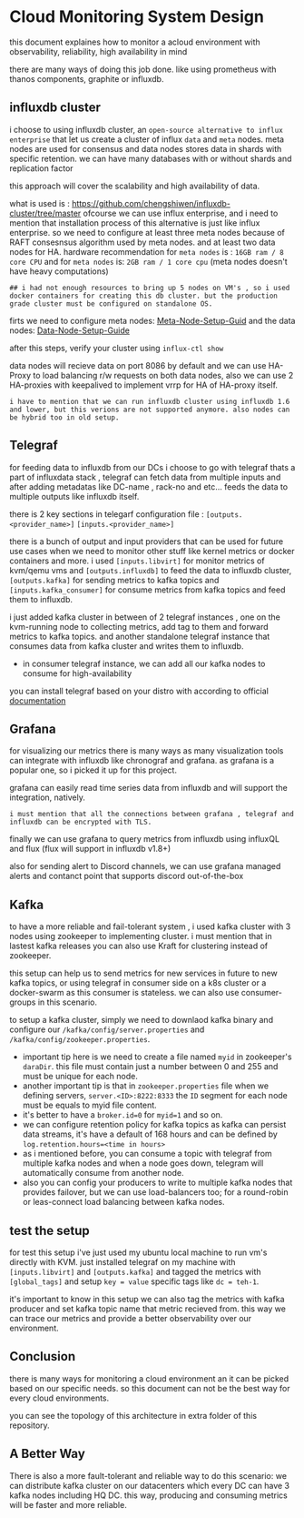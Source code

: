 Cloud Monitoring System Design
=================
this document explaines how to monitor a acloud environment with observability, reliability, high availability in mind

there are many ways of doing this job done. like using prometheus with thanos components, graphite or influxdb.

## influxdb cluster

i choose to using influxdb cluster, an `open-source alternative to influx enterprise` that let us create a cluster of influx `data` and `meta` nodes.
meta nodes are used for consensus and data nodes stores data in shards with specific retention.
we can have many databases with or without shards and replication factor

this approach will cover the scalability and high availability of data.

what is used is : https://github.com/chengshiwen/influxdb-cluster/tree/master
ofcourse we can use influx enterprise, and i need to mention that installation process of this alternative is just like influx enterprise.
so we need to configure at least three meta nodes because of RAFT consesnsus algorithm used by meta nodes. and at least two data nodes for HA.
hardware recommendation for `meta nodes` is : `16GB ram / 8 core CPU` and  for `meta nodes` is: `2GB ram / 1 core cpu` (meta nodes doesn't have heavy computations)
 
`## i had not enough resources to bring up 5 nodes on VM's , so i used docker containers for creating this db cluster. but the production grade cluster must be configured on standalone OS.`

firts we need to configure meta nodes: [Meta-Node-Setup-Guid](https://github.com/chengshiwen/influxdb-cluster/wiki/Home-Eng#meta-node-setup)
and the data nodes: [Data-Node-Setup-Guide](https://github.com/chengshiwen/influxdb-cluster/wiki/Home-Eng#data-node-setup)

after this steps, verify your cluster using `influx-ctl show`

data nodes will recieve data on port 8086 by default and we can use HA-Proxy to load balancing r/w requests on both data nodes, also we can use 2 HA-proxies with keepalived to implement vrrp for HA
of HA-proxy itself.

 `i have to mention that we can run influxdb cluster using influxdb 1.6 and lower, but this verions are not supported anymore. also nodes can be hybrid too in old setup.`

## Telegraf

for feeding data to influxdb from our DCs i choose to go with telegraf thats a part of influxdata stack , telegraf can fetch data from multiple inputs and after adding metadatas like DC-name , rack-no and etc... feeds the data to multiple outputs like influxdb itself.

there is 2 key sections in telegarf configuration file :
`[outputs.<provider_name>]`
`[inputs.<provider_name>]`

there is a bunch of output and input providers that can be used for future use cases when we need to monitor other stuff like kernel metrics or docker containers and more.
i used `[inputs.libvirt]` for monitor metrics of kvm/qemu vms and `[outputs.influxdb]` to feed the data to influxdb cluster, `[outputs.kafka]` for sending metrics to kafka topics and `[inputs.kafka_consumer]` for consume metrics from kafka topics and feed them to influxdb.

i just added kafka cluster in between of 2 telegraf instances , one on the kvm-running node to collecting metrics, add tag to them and forward metrics to kafka topics. and another standalone telegraf instance that consumes data from kafka cluster and writes them to influxdb.
* in consumer telegraf instance, we can add all our kafka nodes to consume for high-availability

you can install telegraf based on your distro with according to official [documentation](https://docs.influxdata.com/telegraf/v1.9/introduction/installation/)

## Grafana

for visualizing our metrics there is many ways as many visualization tools can integrate with influxdb like chronograf and grafana.
as grafana is a popular one, so i picked it up for this project.

grafana can easily read time series data from influxdb and will support the integration, natively.

`i must mention that all the connections between grafana , telegraf and influxdb can be encrypted with TLS.`

finally we can use grafana to query metrics from influxdb using influxQL and flux (flux will support in influxdb v1.8+)

also for sending alert to Discord channels, we can use grafana managed alerts and contanct point that supports discord out-of-the-box
## Kafka

to have a more reliable and fail-tolerant system , i used kafka cluster with 3 nodes using zookeeper to implementing cluster. i must mention that in lastest kafka releases you can also use Kraft for clustering instead of zookeeper.

this setup can help us to send metrics for new services in future to new kafka topics, or using telegraf in consumer side on a k8s cluster or a docker-swarm as this consumer is stateless.
we can also use consumer-groups in this scenario.

to setup a kafka cluster, simply we need to downlaod kafka binary and configure our `/kafka/config/server.properties` and `/kafka/config/zookeeper.properties`.
* important tip here is we need to create a file named `myid` in zookeeper's `daraDir`. this file must contain just a number between 0 and 255 and must be unique for each node.
* another important tip is that in `zookeeper.properties` file when we defining servers, `server.<ID>:8222:8333` the `ID` segment for each node must be equals to myid file content.
* it's better to have a `broker.id=0` for `myid=1` and so on.
* we can configure retention policy for kafka topics as kafka can persist data streams, it's have a default of 168 hours and can be defined by `log.retention.hours=<time in hours>`
* as i mentioned before, you can consume a topic with telegraf from multiple kafka nodes and when a node goes down, telegram will automatically consume from another node.
* also you can config your producers to write to multiple kafka nodes that provides failover, but we can use load-balancers too; for a round-robin or leas-connect load balancing between kafka nodes.

## test the setup

for test this setup i've just used my ubuntu local machine to run vm's directly with KVM.
just installed telegraf on my machine with `[inputs.libvirt]` and `[outputs.kafka]` and tagged the metrics with `[global_tags]` and setup `key = value` specific tags like `dc = teh-1`.

it's important to know in this setup we can also tag the metrics with kafka producer and set kafka topic name that metric recieved from. this way we can trace our metrics and provide a better observability over our environment.

## Conclusion

there is many ways for monitoring a cloud environment an it can be picked based on our specific needs. so this document can not be the best way for every cloud environments.

you can see the topology of this architecture in extra folder of this repository.

## A Better Way
There is also a more fault-tolerant and reliable way to do this scenario:
we can distribute kafka cluster on our datacenters which every DC can have 3 kafka nodes including HQ DC.
this way, producing and consuming metrics will be faster and more reliable.